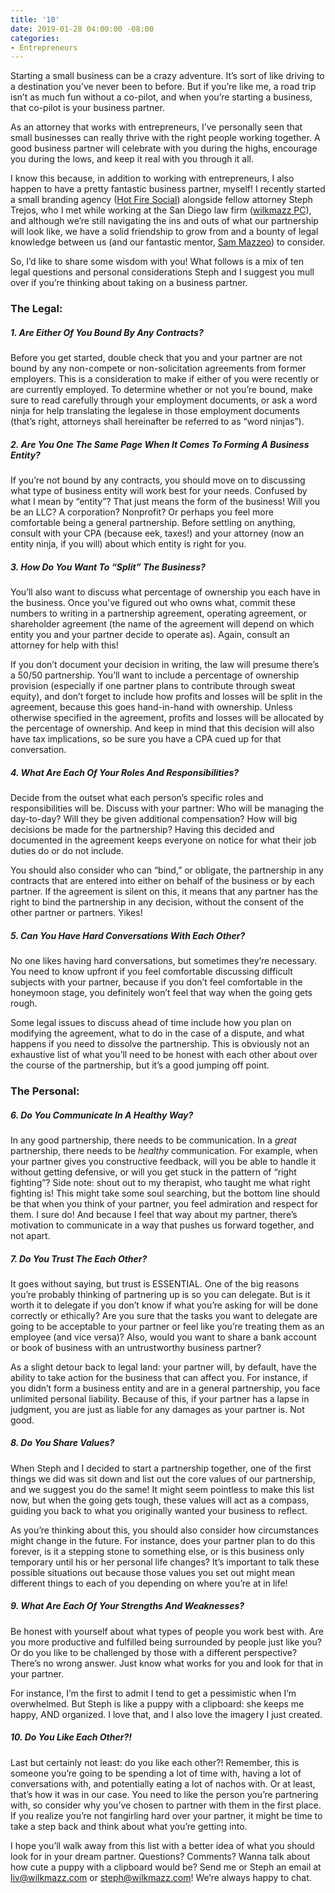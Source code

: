 ```yaml
---
title: '10'
date: 2019-01-28 04:00:00 -08:00
categories:
- Entrepreneurs
---
```


Starting a small business can be a crazy adventure. It’s sort of like driving to a destination you’ve never been to before. But if you’re like me, a road trip isn’t as much fun without a co-pilot, and when you’re starting a business, that co-pilot is your business partner. 

As an attorney that works with entrepreneurs, I’ve personally seen that small businesses can really thrive with the right people working together. A good business partner will celebrate with you during the highs, encourage you during the lows, and keep it real with you through it all. 

I know this because, in addition to working with entrepreneurs, I also happen to have a pretty fantastic business partner, myself! I recently started a small branding agency ([Hot Fire Social](https://www.hotfiresocial.com/)) alongside fellow attorney Steph Trejos, who I met while working at the San Diego law firm ([wilkmazz PC](https://wilkmazz.com/)), and although we’re still navigating the ins and outs of what our partnership will look like, we have a solid friendship to grow from and a bounty of legal knowledge between us (and our fantastic mentor, [Sam Mazzeo](https://wilkmazz.com/about-us/)) to consider. 

So, I’d like to share some wisdom with you! What follows is a mix of ten legal questions and personal considerations Steph and I suggest you mull over if you’re thinking about taking on a business partner. 

### The Legal:

##### 1. Are Either Of You Bound By Any Contracts? 

Before you get started, double check that you and your partner are not bound by any non-compete or non-solicitation agreements from former employers. This is a consideration to make if either of you were recently or are currently employed. To determine whether or not you’re bound, make sure to read carefully through your employment documents, or ask a word ninja for help translating the legalese in those employment documents (that’s right, attorneys shall hereinafter be referred to as “word ninjas”). 

##### 2. Are You One The Same Page When It Comes To Forming A Business Entity? 

If you’re not bound by any contracts, you should move on to discussing what type of business entity will work best for your needs. Confused by what I mean by “entity”? That just means the form of the business! Will you be an LLC? A corporation? Nonprofit? Or perhaps you feel more comfortable being a general partnership. Before settling on anything, consult with your CPA (because eek, taxes!) and your attorney (now an entity ninja, if you will) about which entity is right for you. 

##### 3. How Do You Want To “Split” The Business?

You’ll also want to discuss what percentage of ownership you each have in the business. Once you’ve figured out who owns what, commit these numbers to writing in a partnership agreement, operating agreement, or shareholder agreement (the name of the agreement will depend on which entity you and your partner decide to operate as). Again, consult an attorney for help with this! 

If you don’t document your decision in writing, the law will presume there’s a 50/50 partnership. You’ll want to include a percentage of ownership provision (especially if one partner plans to contribute through sweat equity), and don’t forget to include how profits and losses will be split in the agreement, because this goes hand-in-hand with ownership. Unless otherwise specified in the agreement, profits and losses will be allocated by the percentage of ownership. And keep in mind that this decision will also have tax implications, so be sure you have a CPA cued up for that conversation.

##### 4. What Are Each Of Your Roles And Responsibilities?

Decide from the outset what each person’s specific roles and responsibilities will be. Discuss with your partner: Who will be managing the day-to-day? Will they be given additional compensation? How will big decisions be made for the partnership? Having this decided and documented in the agreement keeps everyone on notice for what their job duties do or do not include. 

You should also consider who can “bind,” or obligate, the partnership in any contracts that are entered into either on behalf of the business or by each partner. If the agreement is silent on this, it means that any partner has the right to bind the partnership in any decision, without the consent of the other partner or partners. Yikes! 

##### 5. Can You Have Hard Conversations With Each Other?

No one likes having hard conversations, but sometimes they’re necessary. You need to know upfront if you feel comfortable discussing difficult subjects with your partner, because if you don’t feel comfortable in the honeymoon stage, you definitely won’t feel that way when the going gets rough. 

Some legal issues to discuss ahead of time include how you plan on modifying the agreement, what to do in the case of a dispute, and what happens if you need to dissolve the partnership. This is obviously not an exhaustive list of what you’ll need to be honest with each other about over the course of the partnership, but it’s a good jumping off point. 

### The Personal: 

##### 6. Do You Communicate In A Healthy Way? 

In any good partnership, there needs to be communication. In a _great_ partnership, there needs to be _healthy_ communication. For example, when your partner gives you constructive feedback, will you be able to handle it without getting defensive, or will you get stuck in the pattern of “right fighting”? Side note: shout out to my therapist, who taught me what right fighting is! This might take some soul searching, but the bottom line should be that when you think of your partner, you feel admiration and respect for them. I sure do! And because I feel that way about my partner, there’s motivation to communicate in a way that pushes us forward together, and not apart. 

##### 7. Do You Trust The Each Other?

It goes without saying, but trust is ESSENTIAL. One of the big reasons you’re probably thinking of partnering up is so you can delegate. But is it worth it to delegate if you don’t know if what you’re asking for will be done correctly or ethically? Are you sure that the tasks you want to delegate are going to be acceptable to your partner or feel like you’re treating them as an employee (and vice versa)? Also, would you want to share a bank account or book of business with an untrustworthy business partner?

As a slight detour back to legal land: your partner will, by default, have the ability to take action for the business that can affect you. For instance, if you didn’t form a business entity and are in a general partnership, you face unlimited personal liability. Because of this, if your partner has a lapse in judgment, you are just as liable for any damages as your partner is. Not good.

##### 8. Do You Share Values? 

When Steph and I decided to start a partnership together, one of the first things we did was sit down and list out the core values of our partnership, and we suggest you do the same! It might seem pointless to make this list now, but when the going gets tough, these values will act as a compass, guiding you back to what you originally wanted your business to reflect.

As you’re thinking about this, you should also consider how circumstances might change in the future. For instance, does your partner plan to do this forever, is it a stepping stone to something else, or is this business only temporary until his or her personal life changes? It’s important to talk these possible situations out because those values you set out might mean different things to each of you depending on where you’re at in life! 

##### 9. What Are Each Of Your Strengths And Weaknesses?

Be honest with yourself about what types of people you work best with. Are you more productive and fulfilled being surrounded by people just like you? Or do you like to be challenged by those with a different perspective? There’s no wrong answer. Just know what works for you and look for that in your partner. 

For instance, I’m the first to admit I tend to get a pessimistic when I’m overwhelmed. But Steph is like a puppy with a clipboard: she keeps me happy, AND organized. I love that, and I also love the imagery I just created. 

##### 10. Do You Like Each Other?!
 
Last but certainly not least: do you like each other?! Remember, this is someone you’re going to be spending a lot of time with, having a lot of conversations with, and potentially eating a lot of nachos with. Or at least, that’s how it was in our case. You need to like the person you’re partnering with, so consider why you’ve chosen to partner with them in the first place. If you realize you’re not fangirling hard over your partner, it might be time to take a step back and think about what you’re getting into. 

I hope you’ll walk away from this list with a better idea of what you should look for in your dream partner. Questions? Comments? Wanna talk about how cute a puppy with a clipboard would be? Send me or Steph an email at liv@wilkmazz.com or steph@wilkmazz.com! We’re always happy to chat. 
